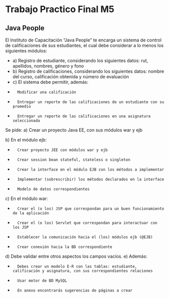 # Trabajo Practico Final M5
## Java People

El Instituto de Capacitación “Java People” te encarga un sistema de control de calificaciones de sus estudiantes, el cual debe considerar a lo menos los siguientes módulos:

- a)	Registro de estudiante, considerando los siguientes datos: rut, apellidos, nombres, género y fono
- b)	Registro de calificaciones, considerando los siguientes datos: nombre del curso, calificación obtenida y número de evaluación
- c)	El sistema debe permitir, además:
-     	Modificar una calificación 
-     	Entregar un reporte de las calificaciones de un estudiante con su promedio
-     	Entregar un reporte de las calificaciones en una asignatura seleccionada

Se pide:
a)	Crear un proyecto Java EE, con sus módulos war y ejb

b)	En el módulo ejb:
-     	Crear proyecto JEE con módulos war y ejb
-     	Crear session bean stateful, stateless o singleton
-     	Crear la interface en el módulo EJB con los métodos a implementar
-     	Implementar (sobrescribir) los métodos declarados en la interface 
-     	Modelo de datos correspondientes

c)	En el módulo war:
-     	Crear el (o los) JSP que correspondan para un buen funcionamiento de la aplicación
-     	Crear el (o los) Servlet que correspondan para interactuar con los JSP 
-     	Establecer la comunicación hacia el (los) módulos ejb (@EJB)
-     	Crear conexión hacia la BD correspondiente

d)	Debe validar entre otros aspectos los campos vacíos.
e)	Además:
-     	Debes crear un modelo E-R con las tablas: estudiante, calificación y asignatura, con sus correspondientes relaciones
-     	Usar motor de BD MySQL 
-     	En anexo encontrarás sugerencias de páginas a crear

